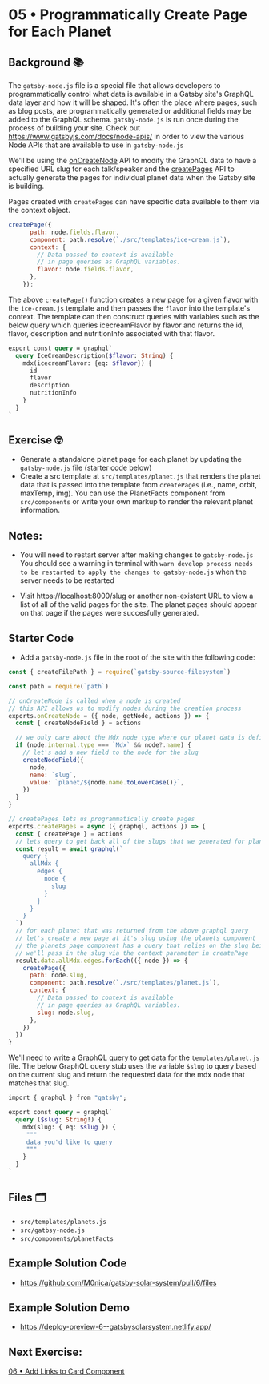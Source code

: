 # 05 • Programmatically Create Page for Each Planet

## Background 📚

The `gatsby-node.js` file is a special file that allows developers to programmatically control what data is available in a Gatsby site's GraphQL data layer and how it will be shaped. 
It's often the place where pages, such as blog posts, are programmatically generated or additional fields may be added to the GraphQL schema. `gatsby-node.js` is run once during the process of building your site. Check out https://www.gatsbyjs.com/docs/node-apis/ in order to view the various Node APIs that are available to use in `gatsby-node.js`

We'll be using the [onCreateNode](https://www.gatsbyjs.com/docs/node-apis/#onCreateNode) API to modify the GraphQL data to have a specified URL slug for each talk/speaker and the [createPages](https://www.gatsbyjs.com/docs/node-apis/#createPages) API to actually generate the pages for individual planet data when the Gatsby site is building. 


Pages created with `createPages` can have specific data available to them via the context object. 
```js
createPage({
      path: node.fields.flavor,
      component: path.resolve(`./src/templates/ice-cream.js`),
      context: {
        // Data passed to context is available
        // in page queries as GraphQL variables.
        flavor: node.fields.flavor,
      },
    });
  ```
  
  The above `createPage()` function creates a new page for a given flavor with the `ice-cream.js` template and then passes the `flavor` into the template's context. The template can then construct queries with variables such as the below query which queries icecreamFlavor by flavor and returns the id, flavor, description and nutritionInfo associated with that flavor. 
 
```graphql
export const query = graphql`
  query IceCreamDescription($flavor: String) {
    mdx(icecreamFlavor: {eq: $flavor}) {
      id
      flavor
      description
      nutritionInfo
    }
  }
`
```

## Exercise 🤓

- Generate a standalone planet page for each planet by updating the `gatsby-node.js` file (starter code below)
- Create a src template at `src/templates/planet.js` that renders the planet data that is passed into the template from `createPages` (i.e., name, orbit, maxTemp, img). You can use the PlanetFacts component from `src/components` or write your own markup to render the relevant planet information.

## Notes: 
- You will need to restart server after making changes to `gatsby-node.js` You should see a warning in terminal with `warn develop process needs to be restarted to apply the changes to
gatsby-node.js` when the server needs to be restarted

- Visit https://localhost:8000/slug or another non-existent URL to view a list of all of the valid pages for the site. The planet pages should appear on that page if the pages were succesfully generated.
  

## Starter Code

- Add a `gatsby-node.js` file in the root of the site with the following code:
  
```js
const { createFilePath } = require(`gatsby-source-filesystem`)

const path = require(`path`)

// onCreateNode is called when a node is created
// this API allows us to modify nodes during the creation process
exports.onCreateNode = ({ node, getNode, actions }) => {
  const { createNodeField } = actions

  // we only care about the Mdx node type where our planet data is defined
  if (node.internal.type === `Mdx` && node?.name) {
    // let's add a new field to the node for the slug
    createNodeField({
      node,
      name: `slug`,
      value: `planet/${node.name.toLowerCase()}`,
    })
  }
}

// createPages lets us programmatically create pages
exports.createPages = async ({ graphql, actions }) => {
  const { createPage } = actions
  // lets query to get back all of the slugs that we generated for planet data
  const result = await graphql(`
    query {
      allMdx {
        edges {
          node {
            slug
          }
        }
      }
    }
  `)
  // for each planet that was returned from the above graphql query
  // let's create a new page at it's slug using the planets component
  // the planets page component has a query that relies on the slug being passed in,
  // we'll pass in the slug via the context parameter in createPage
  result.data.allMdx.edges.forEach(({ node }) => {
    createPage({
      path: node.slug,
      component: path.resolve(`./src/templates/planet.js`),
      context: {
        // Data passed to context is available
        // in page queries as GraphQL variables.
        slug: node.slug,
      },
    })
  })
}
```

We'll need to write a GraphQL query to get data for the `templates/planet.js` file. The below GraphQL query stub uses the variable `$slug` to query based on the current slug and return the requested data for the mdx node that matches that slug. 

```graphql
import { graphql } from "gatsby";

export const query = graphql`
  query ($slug: String!) {
    mdx(slug: { eq: $slug }) {
     """
     data you'd like to query 
     """
    }
  }
`
```
## Files 🗂

- `src/templates/planets.js`
- `src/gatbsy-node.js`
- `src/components/planetFacts`


## Example Solution Code
- https://github.com/M0nica/gatsby-solar-system/pull/6/files

## Example Solution Demo
- https://deploy-preview-6--gatsbysolarsystem.netlify.app/

## Next Exercise:
[06 • Add Links to Card Component](06_instructions.md)
